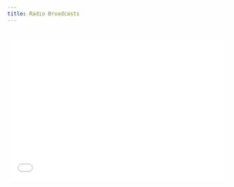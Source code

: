 ```yaml
---
title: Radio Broadcasts
---
```

<br>
<iframe width="100%" height="330px" src="//percolate.blogtalkradio.com/offsiteplayer?hostId=1127125" frameborder="0" allowfullscreen></iframe>
